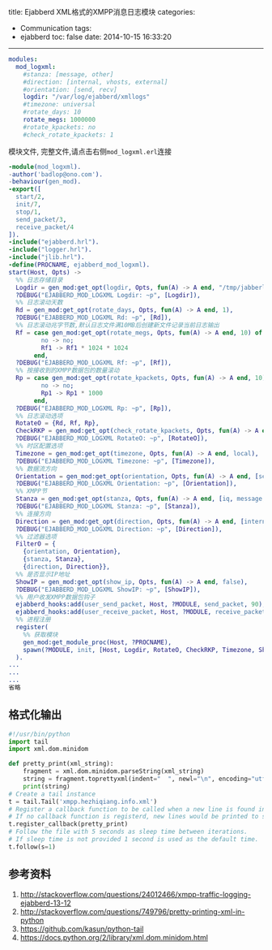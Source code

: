 title: Ejabberd XML格式的XMPP消息日志模块
categories:
  - Communication
tags:
  - ejabberd
toc: false
date: 2014-10-15 16:33:20
---


```yaml mod_logxml.erl模块配置
modules:
  mod_logxml:
    #stanza: [message, other]
    #direction: [internal, vhosts, external]
    #orientation: [send, recv]
    logdir: "/var/log/ejabberd/xmllogs"
    #timezone: universal
    #rotate_days: 10
    rotate_megs: 1000000
    #rotate_kpackets: no
    #check_rotate_kpackets: 1
```

模块文件, 完整文件,请点击右侧`mod_logxml.erl`连接

```erlang Ejabberd mod_logxml模块,记录stanza到XML日志文件中 https://gist.github.com/developerworks/34bf6015f1f4890a210e mod_logxml.erl
-module(mod_logxml).
-author('badlop@ono.com').
-behaviour(gen_mod).
-export([
  start/2,
  init/7,
  stop/1,
  send_packet/3,
  receive_packet/4
]).
-include("ejabberd.hrl").
-include("logger.hrl").
-include("jlib.hrl").
-define(PROCNAME, ejabberd_mod_logxml).
start(Host, Opts) ->
  %% 日志存储目录
  Logdir = gen_mod:get_opt(logdir, Opts, fun(A) -> A end, "/tmp/jabberlogs/"),
  ?DEBUG("EJABBERD_MOD_LOGXML Logdir: ~p", [Logdir]),
  %% 日志滚动天数
  Rd = gen_mod:get_opt(rotate_days, Opts, fun(A) -> A end, 1),
  ?DEBUG("EJABBERD_MOD_LOGXML Rd: ~p", [Rd]),
  %% 日志滚动兆字节数,默认日志文件满10MB后创建新文件记录当前日志输出
  Rf = case gen_mod:get_opt(rotate_megs, Opts, fun(A) -> A end, 10) of
         no -> no;
         Rf1 -> Rf1 * 1024 * 1024
       end,
  ?DEBUG("EJABBERD_MOD_LOGXML Rf: ~p", [Rf]),
  %% 按接收到的XMPP数据包的数量滚动
  Rp = case gen_mod:get_opt(rotate_kpackets, Opts, fun(A) -> A end, 10) of
         no -> no;
         Rp1 -> Rp1 * 1000
       end,
  ?DEBUG("EJABBERD_MOD_LOGXML Rp: ~p", [Rp]),
  %% 日志滚动选项
  RotateO = {Rd, Rf, Rp},
  CheckRKP = gen_mod:get_opt(check_rotate_kpackets, Opts, fun(A) -> A end, 1),
  ?DEBUG("EJABBERD_MOD_LOGXML RotateO: ~p", [RotateO]),
  %% 时区配置选项
  Timezone = gen_mod:get_opt(timezone, Opts, fun(A) -> A end, local),
  ?DEBUG("EJABBERD_MOD_LOGXML Timezone: ~p", [Timezone]),
  %% 数据流方向
  Orientation = gen_mod:get_opt(orientation, Opts, fun(A) -> A end, [send, recv]),
  ?DEBUG("EJABBERD_MOD_LOGXML Orientation: ~p", [Orientation]),
  %% XMPP节
  Stanza = gen_mod:get_opt(stanza, Opts, fun(A) -> A end, [iq, message, presence, other]),
  ?DEBUG("EJABBERD_MOD_LOGXML Stanza: ~p", [Stanza]),
  %% 连接方向
  Direction = gen_mod:get_opt(direction, Opts, fun(A) -> A end, [internal, vhosts, external]),
  ?DEBUG("EJABBERD_MOD_LOGXML Direction: ~p", [Direction]),
  %% 过滤器选项
  FilterO = {
    {orientation, Orientation},
    {stanza, Stanza},
    {direction, Direction}},
  %% 是否显示IP地址
  ShowIP = gen_mod:get_opt(show_ip, Opts, fun(A) -> A end, false),
  ?DEBUG("EJABBERD_MOD_LOGXML ShowIP: ~p", [ShowIP]),
  %% 用户收发XMPP数据包钩子
  ejabberd_hooks:add(user_send_packet, Host, ?MODULE, send_packet, 90),
  ejabberd_hooks:add(user_receive_packet, Host, ?MODULE, receive_packet, 90),
  %% 进程注册
  register(
    %% 获取模块
    gen_mod:get_module_proc(Host, ?PROCNAME),
    spawn(?MODULE, init, [Host, Logdir, RotateO, CheckRKP, Timezone, ShowIP, FilterO])
  ).
...
...
...
省略
```

## 格式化输出

```python 格式化XML
#!/usr/bin/python
import tail
import xml.dom.minidom

def pretty_print(xml_string):
    fragment = xml.dom.minidom.parseString(xml_string)
    string = fragment.toprettyxml(indent="  ", newl="\n", encoding="utf-8")
    print(string)
# Create a tail instance
t = tail.Tail('xmpp.hezhiqiang.info.xml')
# Register a callback function to be called when a new line is found in the followed file.
# If no callback function is registerd, new lines would be printed to standard out.
t.register_callback(pretty_print)
# Follow the file with 5 seconds as sleep time between iterations.
# If sleep time is not provided 1 second is used as the default time.
t.follow(s=1)
```

## 参考资料

1. http://stackoverflow.com/questions/24012466/xmpp-traffic-logging-ejabberd-13-12
2. http://stackoverflow.com/questions/749796/pretty-printing-xml-in-python
3. https://github.com/kasun/python-tail
4. https://docs.python.org/2/library/xml.dom.minidom.html